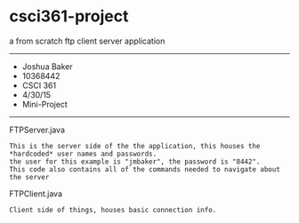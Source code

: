 # csci361-project
a from scratch ftp client server application 

*********************************************************
*	Joshua Baker
*	10368442
*	CSCI 361
*	4/30/15
*	Mini-Project
*********************************************************

FTPServer.java

	This is the server side of the the application, this houses the *hardcoded* user names and passwords. 
	the user for this example is "jmbaker", the password is "8442".
	This code also contains all of the commands needed to navigate about the server


FTPClient.java

	Client side of things, houses basic connection info. 
